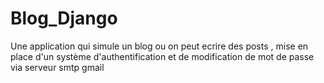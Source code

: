# Blog_Django
Une application qui simule un blog ou on peut ecrire des posts , mise en place d'un système d'authentification et de modification de mot de passe via serveur smtp gmail
